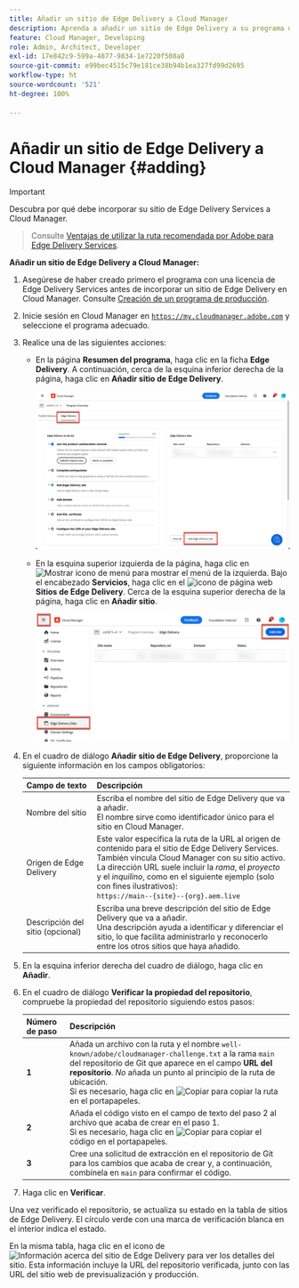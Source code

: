 ```yaml
---
title: Añadir un sitio de Edge Delivery a Cloud Manager
description: Aprenda a añadir un sitio de Edge Delivery a su programa de producción o programa de zona protegida.
feature: Cloud Manager, Developing
role: Admin, Architect, Developer
exl-id: 17e842c9-599a-4877-9834-1e7220f508a8
source-git-commit: e99bec4515c79e181ce38b94b1ea327fd99d2695
workflow-type: ht
source-wordcount: '521'
ht-degree: 100%

---
```


# Añadir un sitio de Edge Delivery a Cloud Manager {#adding}

>[!IMPORTANT]
>
>Descubra por qué debe incorporar su sitio de Edge Delivery Services a Cloud Manager. 
>>Consulte [Ventajas de utilizar la ruta recomendada por Adobe para Edge Delivery Services](/help/implementing/cloud-manager/edge-delivery/introduction-to-edge-delivery-services.md#recommended-path-eds).

**Añadir un sitio de Edge Delivery a Cloud Manager:**

1. Asegúrese de haber creado primero el programa con una licencia de Edge Delivery Services antes de incorporar un sitio de Edge Delivery en Cloud Manager.
Consulte [Creación de un programa de producción](/help/implementing/cloud-manager/getting-access-to-aem-in-cloud/creating-production-programs.md).
1. Inicie sesión en Cloud Manager en [`https://my.cloudmanager.adobe.com`](https://my.cloudmanager.adobe.com/) y seleccione el programa adecuado.
1. Realice una de las siguientes acciones:

   * En la página **Resumen del programa**, haga clic en la ficha **Edge Delivery**. A continuación, cerca de la esquina inferior derecha de la página, haga clic en **Añadir sitio de Edge Delivery**.

     ![Añadir sitio de Edge Delivery desde la ficha Edge Delivery](/help/implementing/cloud-manager/assets/cm-eds-add1.png)

   * En la esquina superior izquierda de la página, haga clic en ![Mostrar icono de menú](https://spectrum.adobe.com/static/icons/workflow_18/Smock_ShowMenu_18_N.svg) para mostrar el menú de la izquierda.
Bajo el encabezado **Servicios**, haga clic en el ![icono de página web](https://spectrum.adobe.com/static/icons/workflow_18/Smock_WebPages_18_N.svg) **Sitios de Edge Delivery**.
Cerca de la esquina superior derecha de la página, haga clic en **Añadir sitio**.

     ![Añadir sitio de Edge Delivery desde el botón Sitios de Edge Delivery](/help/implementing/cloud-manager/assets/cm-eds-add2.png)

1. En el cuadro de diálogo **Añadir sitio de Edge Delivery**, proporcione la siguiente información en los campos obligatorios:

   | Campo de texto | Descripción |
   | - | --- |
   | Nombre del sitio | Escriba el nombre del sitio de Edge Delivery que va a añadir.<br>El nombre sirve como identificador único para el sitio en Cloud Manager. |
   | Origen de Edge Delivery | Este valor especifica la ruta de la URL al origen de contenido para el sitio de Edge Delivery Services. También vincula Cloud Manager con su sitio activo.<br>La dirección URL suele incluir la *rama*, el *proyecto* y el *inquilino*, como en el siguiente ejemplo (solo con fines ilustrativos):<br>`https://main--{site}--{org}.aem.live` |
   | Descripción del sitio (opcional) | Escriba una breve descripción del sitio de Edge Delivery que va a añadir.<br>Una descripción ayuda a identificar y diferenciar el sitio, lo que facilita administrarlo y reconocerlo entre los otros sitios que haya añadido. |

1. En la esquina inferior derecha del cuadro de diálogo, haga clic en **Añadir**.

1. En el cuadro de diálogo **Verificar la propiedad del repositorio**, compruebe la propiedad del repositorio siguiendo estos pasos:

   | Número de paso | Descripción |
   | - | - |
   | **1** | Añada un archivo con la ruta y el nombre `well-known/adobe/cloudmanager-challenge.txt` a la rama `main` del repositorio de Git que aparece en el campo **URL del repositorio**. *No* añada un punto al principio de la ruta de ubicación.<br>Si es necesario, haga clic en ![Copiar](https://spectrum.adobe.com/static/icons/workflow_18/Smock_Copy_18_N.svg) para copiar la ruta en el portapapeles. |
   | **2** | Añada el código visto en el campo de texto del paso 2 al archivo que acaba de crear en el paso 1.<br>Si es necesario, haga clic en ![Copiar](https://spectrum.adobe.com/static/icons/workflow_18/Smock_Copy_18_N.svg) para copiar el código en el portapapeles. |
   | **3** | Cree una solicitud de extracción en el repositorio de Git para los cambios que acaba de crear y, a continuación, combínela en `main` para confirmar el código. |

1. Haga clic en **Verificar**.

Una vez verificado el repositorio, se actualiza su estado en la tabla de sitios de Edge Delivery. El círculo verde con una marca de verificación blanca en el interior indica el estado.

En la misma tabla, haga clic en el icono de ![Información acerca del sitio de Edge Delivery](https://spectrum.adobe.com/static/icons/workflow_18/Smock_InfoOutline_18_N.svg) para ver los detalles del sitio. Esta información incluye la URL del repositorio verificada, junto con las URL del sitio web de previsualización y producción.
